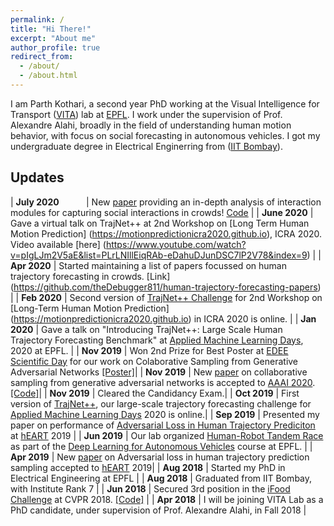 ```yaml
---
permalink: /
title: "Hi There!"
excerpt: "About me"
author_profile: true
redirect_from: 
  - /about/
  - /about.html
---
```


I am Parth Kothari, a second year PhD working at the Visual Intelligence for Transport ([VITA](https://www.epfl.ch/labs/vita/)) lab at [EPFL](https://www.epfl.ch/en/). I work under the supervision of Prof. Alexandre Alahi, broadly in the field of understanding human motion behavior, with focus on social forecasting in autonomous vehicles. I got my undergraduate degree in Electrical Enginerring from ([IIT Bombay](http://www.iitb.ac.in)).

Updates
-------

| **July 2020**  &nbsp; &nbsp; &nbsp; &nbsp; &nbsp; | New [paper](https://arxiv.org/pdf/2007.03639.pdf) providing an in-depth analysis of interaction modules for capturing social interactions in crowds! [Code](https://github.com/vita-epfl/trajnetplusplusbaselines) |
| **June 2020** 	| Gave a virtual talk on TrajNet++ at 2nd Workshop on [Long Term Human Motion Prediction]
(https://motionpredictionicra2020.github.io), ICRA 2020. Video available [here]
(https://www.youtube.com/watch?v=pIgLJm2V5aE&list=PLrLNIllEiqRAb-eDahuDJunDSC7lP2V78&index=9) |
| **Apr 2020**  	| Started maintaining a list of papers focussed on human trajectory forecasting in crowds. [Link]					  (https://github.com/theDebugger811/human-trajectory-forecasting-papers) |
| **Feb 2020** | Second version of [TrajNet++ Challenge](https://www.aicrowd.com/challenges/trajnet-a-trajectory-forecasting-challenge) for 2nd Workshop on [Long-Term Human Motion Prediction]
(https://motionpredictionicra2020.github.io) in ICRA 2020 is online. |
| **Jan 2020**  	| Gave a talk on "Introducing TrajNet++: Large Scale Human Trajectory Forecasting Benchmark" at 								[Applied Machine Learning Days](https://appliedmldays.org), 2020 at EPFL. |
| **Nov 2019**     	| Won 2nd Prize for Best Poster at [EDEE Scientific Day](https://www.epfl.ch/education/phd/programs/edee-electrical-engineering) 					 	 for our work on Colaborative Sampling from Generative Adversarial Networks [[Poster]](http://theDebugger811.github.io/files/EDEE.pdf)|
| **Nov 2019**     	| New [paper](https://arxiv.org/pdf/1902.00813.pdf) on collaborative sampling from generative adversarial networks is accepted to 					     [AAAI 2020](https://aaai.org/Conferences/AAAI-20/). [[Code]](https://github.com/vita-epfl/collaborative-gan-sampling)|
| **Nov 2019**     	| Cleared the Candidancy Exam.|
| **Oct 2019**		| First version of [TrajNet++](https://www.aicrowd.com/challenges/trajnet-a-trajectory-forecasting-challenge), our large-scale 							 trajectory forecasting challenge for [Applied Machine Learning Days](https://appliedmldays.org) 2020 is online.|
| **Sep 2019**     	| Presented my paper on performance of 																													 [Adversarial Loss in Human Trajectory Prediciton](https://transp-or.epfl.ch/heart/2019/abstracts/hEART_2019_paper_148.pdf) at 							 [hEART](http://heart2019.bme.hu) 2019 |
| **Jun 2019**     	| Our lab organized [Human-Robot Tandem Race](https://www.facebook.com/watch/?v=859118111133490) as part of the 										  [Deep Learning for Autonomous Vehicles](https://edu.epfl.ch/coursebook/fr/deep-learning-for-autonomous-vehicles-CIVIL-459) course at 					      EPFL. |
| **Apr 2019**     	| New [paper](https://transp-or.epfl.ch/heart/2019/abstracts/hEART_2019_paper_148.pdf) on Adversarial loss in human trajectory 						      prediction sampling accepted to [hEART](http://heart2019.bme.hu) 2019|
| **Aug 2018**     	| Started my PhD in Electrical Engineering at EPFL |
| **Aug 2018**     	| Graduated from IIT Bombay, with Institute Rank 7 |
| **Jun 2018**     	| Secured 3rd position in the [iFood Challenge](https://www.kaggle.com/c/ifood2018/leaderboard) at CVPR 2018. 											 [[Code]](https://github.com/TheShadow29/Ifood-challenge-2018) |
| **Apr 2018**     	| I will be joining VITA Lab as a PhD candidate, under supervision of Prof. Alexandre Alahi, in Fall 2018 | 
